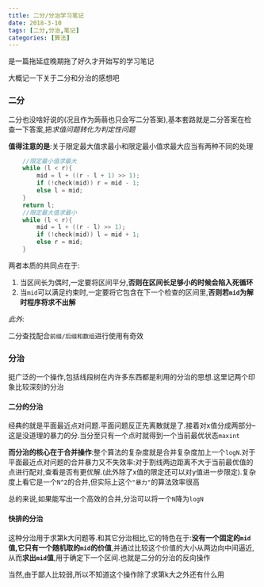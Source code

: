 ```yaml
---
title: 二分/分治学习笔记
date: 2018-3-10
tags: [二分,分治,笔记]
categories: [算法]
---
```


是一篇拖延症晚期拖了好久才开始写的学习笔记

大概记一下关于二分和分治的感想吧

### 二分

二分也没啥好说的(况且作为蒟蒻也只会写二分答案),基本套路就是二分答案在检查一下答案,把*求值问题转化为判定性问题*

**值得注意的是**:关于限定最大值求最小和限定最小值求最大应当有两种不同的处理

```c++
    //限定最小值求最大
    while (l < r){
        mid = l + ((r - l + 1) >> 1);
        if (!check(mid)) r = mid - 1;
        else l = mid;
    }
    return l;
    //限定最大值求最小
    while (l < r){
        mid = l + ((r - l) >> 1);
        if (!check(mid)) l = mid + 1;
        else r = mid;
    }
```

两者本质的共同点在于:

1. 当区间长为偶时,一定要将区间平分,**否则在区间长足够小的时候会陷入死循环**
2. 当`mid`可以满足约束时,一定要将它包含在下一个检查的区间里,**否则若`mid`为解时程序将求不出解**

*此外*:

二分查找配合`前缀/后缀和数组`进行使用有奇效

### 分治

挺广泛的一个操作,包括线段树在内许多东西都是利用的分治的思想.这里记两个印象比较深刻的分治

#### 二分的分治

经典的就是平面最近点对问题.平面问题反正先离散就是了.接着对x值分成两部分–这是没道理的暴力的分.当分至只有一个点时就得到一个当前最优状态`maxint`

**而分治的核心在于合并操作**:整个算法的复杂度就是合并复杂度加上一个`logN`.对于平面最近点对问题的合并暴力又不失效率:对于割线两边距离不大于当前最优值的点进行配对,查看是否有更优解.(此外除了x值的限定还可以对y值进一步限定).复杂度上看它是一个`N^2`的合并,但实际上这个`"暴力"`的算法效率很高

总的来说,如果能写出一个高效的合并,分治可以将一个`N`降为`logN`

#### 快排的分治

这种分治用于求第k大问题等.和其它分治相比,它的特色在于:**没有一个固定的`mid`值,它只有一个随机取的`mid`的价值**,并通过比较这个价值的大小从两边向中间逼近,从而**求出`mid`值**,用于确定下一个区间.也就是二分的分治的反向操作

当然,由于鄙人比较弱,所以不知道这个操作除了求第k大之外还有什么用

